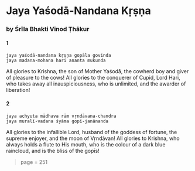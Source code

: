 # Jaya Yaśodā-Nandana Kṛṣṇa

### by Śrīla Bhakti Vinod Ṭhākur

#### 1

    jaya yaśodā-nandana kṛṣṇa gopāla govinda
    jaya madana-mohana hari ananta mukunda

All glories to Krishna, the son of Mother Yaśodā, the cowherd boy and giver of pleasure to the cows! All glories to the conquerer of Cupid, Lord Hari, who takes away all inauspiciousness, who is unlimited, and the awarder of liberation!

#### 2

    jaya achyuta mādhava rām vṛndāvana-chandra
    jaya muralī-vadana śyāma gopī-janānanda

All glories to the infallible Lord, husband of the goddess of fortune, the supreme enjoyer, and the moon of Vṛndāvan! All glories to Krishna, who always holds a flute to His mouth, who is the colour of a dark blue raincloud, and is the bliss of the gopīs!


> page = 251